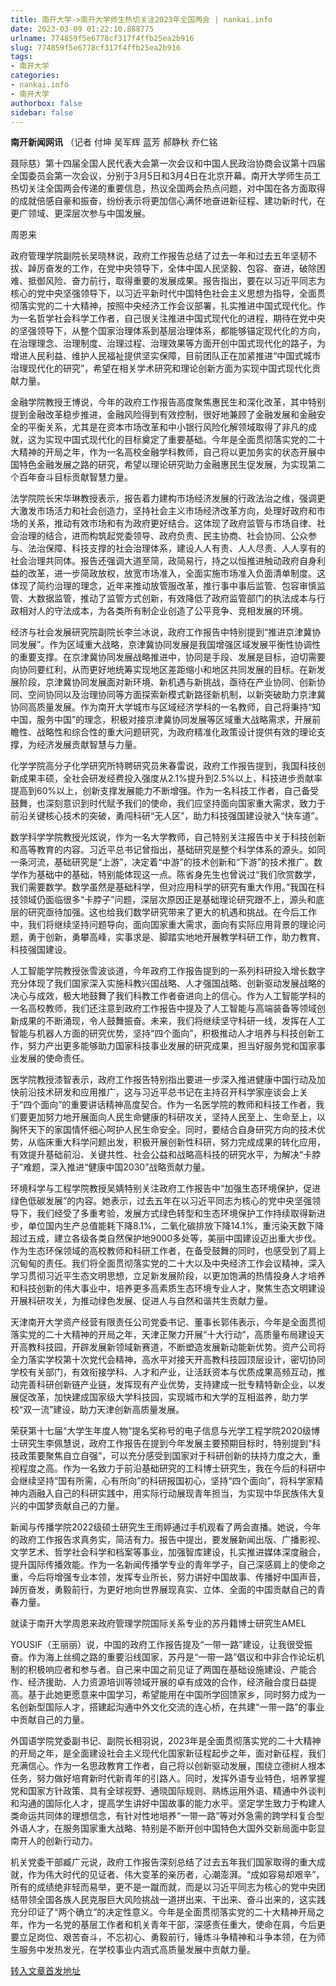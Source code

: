 ```yaml
---
title: 南开大学->南开大学师生热切关注2023年全国两会 | nankai.info
date: 2023-03-09 01:22:10.888775
urlname: 774859f5e6778cf317f4ffb25ea2b916
slug: 774859f5e6778cf317f4ffb25ea2b916
tags: 
- 南开大学
categories:
- nankai.info
- 南开大学
authorbox: false
sidebar: false
---
```

**南开新闻网讯** （记者 付坤 吴军辉 蓝芳 郝静秋 乔仁铭

聂际慈）第十四届全国人民代表大会第一次会议和中国人民政治协商会议第十四届全国委员会第一次会议，分别于3月5日和3月4日在北京开幕。南开大学师生员工热切关注全国两会传递的重要信息，热议全国两会热点问题，对中国在各方面取得的成就倍感自豪和振奋，纷纷表示将更加信心满怀地奋进新征程、建功新时代，在更广领域、更深层次参与中国发展。

周恩来
<!--more-->
政府管理学院副院长吴晓林说，政府工作报告总结了过去一年和过去五年坚韧不拔、踔厉奋发的工作，在党中央领导下，全体中国人民坚毅、包容、奋进，破除困难、抵御风险、奋力前行，取得重要的发展成果。报告指出，要在以习近平同志为核心的党中央坚强领导下，以习近平新时代中国特色社会主义思想为指导，全面贯彻落实党的二十大精神，按照中央经济工作会议部署，扎实推进中国式现代化。作为一名哲学社会科学工作者，自己很关注推进中国式现代化的进程，期待在党中央的坚强领导下，从整个国家治理体系到基层治理体系，都能够锚定现代化的方向，在治理理念、治理制度、治理过程、治理效果等方面开创中国式现代化的路子，为增进人民利益、维护人民福祉提供坚实保障，目前团队正在加紧推进“中国式城市治理现代化的研究”，希望在相关学术研究和理论创新方面为实现中国式现代化贡献力量。

金融学院教授王博说，今年的政府工作报告高度聚焦惠民生和深化改革，其中特别提到金融改革稳步推进，金融风险得到有效控制，很好地兼顾了金融发展和金融安全的平衡关系，尤其是在资本市场改革和中小银行风险化解领域取得了非凡的成就，这为实现中国式现代化的目标奠定了重要基础。今年是全面贯彻落实党的二十大精神的开局之年，作为一名高校金融学科教师，自己将以更加务实的状态开展中国特色金融发展之路的研究，希望以理论研究助力金融惠民生促发展，为实现第二个百年奋斗目标贡献智慧力量。

法学院院长宋华琳教授表示，报告着力建构市场经济发展的行政法治之维，强调更大激发市场活力和社会创造力，坚持社会主义市场经济改革方向，处理好政府和市场的关系，推动有效市场和有为政府更好结合。这体现了政府监管与市场自律、社会治理的结合，进而构筑起党委领导、政府负责、民主协商、社会协同、公众参与、法治保障、科技支撑的社会治理体系，建设人人有责、人人尽责、人人享有的社会治理共同体。报告还强调大道至简，政简易行，持之以恒推进触动政府自身利益的改革，进一步简政放权，放宽市场准入，全面实施市场准入负面清单制度。这体现了简约治理的理念，近年来推动放管服改革，推行事中事后监管、包容审慎监管、大数据监管，推动了监管方式创新，有效降低了政府监管部门的执法成本与行政相对人的守法成本，为各类所有制企业创造了公平竞争、竞相发展的环境。

经济与社会发展研究院副院长李兰冰说，政府工作报告中特别提到“推进京津冀协同发展”。作为区域重大战略，京津冀协同发展是我国增强区域发展平衡性协调性的重要支撑。在京津冀协同发展战略推进中，协同是手段、发展是目标，迫切需要向协同要红利，从而更好地统筹实现地区差距缩小和地区共同发展的目标。在新发展阶段，京津冀协同发展面对新环境、新机遇与新挑战，亟待在产业协同、创新协同、空间协同以及治理协同等方面探索新模式新路径新机制，以新突破助力京津冀协同高质量发展。作为南开大学城市与区域经济学科的一名教师，自己将秉持“知中国，服务中国”的理念，积极对接京津冀协同发展等区域重大战略需求，开展前瞻性、战略性和综合性的重大问题研究，为政府精准化政策设计提供有效的理论支撑，为经济发展贡献智慧与力量。

化学学院高分子化学研究所特聘研究员朱春雷说，政府工作报告提到，我国科技创新成果丰硕，全社会研发经费投入强度从2.1%提升到2.5%以上，科技进步贡献率提高到60%以上，创新支撑发展能力不断增强。作为一名科技工作者，自己备受鼓舞，也深刻意识到时代赋予我们的使命，我们应坚持面向国家重大需求，致力于前沿关键核心技术的突破，勇闯科研“无人区”，助力科技强国建设驶入“快车道”。

数学科学学院教授光炫说，作为一名大学教师，自己特别关注报告中关于科技创新和高等教育的内容。习近平总书记曾指出，基础研究是整个科学体系的源头。如同一条河流，基础研究是“上游”，决定着“中游”的技术创新和“下游”的技术推广。数学作为基础中的基础，特别能体现这一点。陈省身先生也曾说过“我们欣赏数学，我们需要数学。数学虽然是基础科学，但对应用科学的研究有重大作用。”我国在科技领域仍面临很多“卡脖子”问题，深层次原因正是基础理论研究跟不上，源头和底层的研究亟待加强。这也给我们数学研究带来了更大的机遇和挑战。在今后工作中，我们将继续坚持问题导向，面向国家重大需求，面向有实际应用背景的理论问题，勇于创新，勇攀高峰，实事求是、脚踏实地地开展教学科研工作，助力教育、科技强国建设。

人工智能学院教授张雪波谈道，今年政府工作报告提到的一系列科研投入增长数字充分体现了我们国家深入实施科教兴国战略、人才强国战略、创新驱动发展战略的决心与成效，极大地鼓舞了我们科教工作者奋进向上的信心。作为人工智能学科的一名高校教师，我们还注意到政府工作报告中提及了人工智能与高端装备等领域创新成果的不断涌现，令人鼓舞振奋。未来，我们将继续坚守科研一线，发挥在人工智能与机器人方面的研究优势，坚持“四个面向”，积极推动人才培养与科技创新工作，努力产出更多能够助力国家科技事业发展的研究成果，担当好服务党和国家事业发展的使命责任。

医学院教授漆智表示，政府工作报告特别指出要进一步深入推进健康中国行动及加快前沿技术研发和应用推广，这与习近平总书记在主持召开科学家座谈会上关于“四个面向”的重要讲话精神高度契合。作为一名医学院的教师和科技工作者，我们要更加努力地开展面向人民生命健康的科研攻关，坚持人民至上、生命至上，以胸怀天下的家国情怀细心呵护人民生命安全。同时，要结合自身研究方向的技术优势，从临床重大科学问题出发，积极开展创新性科研，努力完成成果的转化应用，有效提升基础前沿、关键共性、社会公益和战略高科技的研究水平，为解决“卡脖子”难题，深入推进“健康中国2030”战略贡献力量。

环境科学与工程学院教授吴婧特别关注政府工作报告中“加强生态环境保护，促进绿色低碳发展”的内容。她表示，过去五年在以习近平同志为核心的党中央坚强领导下，我们经受了多重考验，发展方式绿色转型和生态环境保护工作持续取得新进步，单位国内生产总值能耗下降8.1%，二氧化碳排放下降14.1%，重污染天数下降超过五成，建立各级各类自然保护地9000多处等，美丽中国建设迈出重大步伐。作为生态环保领域的高校教师和科研工作者，在备受鼓舞的同时，也感受到了肩上沉甸甸的责任。我们将全面贯彻落实党的二十大以及中央经济工作会议精神，深入学习贯彻习近平生态文明思想，立足新发展阶段，以更加饱满的热情投身人才培养和科技创新的伟大事业中，培养更多高素质生态环境专业人才，聚焦生态文明建设开展科研攻关，为推动绿色发展、促进人与自然和谐共生贡献力量。

天津南开大学资产经营有限责任公司党委书记、董事长郭伟表示，今年是全面贯彻落实党的二十大精神的开局之年，天津正聚力开展“十大行动”，高质量布局建设天开高教科技园，开辟发展新领域新赛道，不断塑造发展新动能新优势。资产公司将全力落实学校第十次党代会精神，高水平对接天开高教科技园顶层设计，密切协同学校有关部门，有效衔接学科、人才和产业，让活跃资本与优质成果高频互动，推动完善科研创新链产业链，发挥现有产业优势，支持建成一批专精特新企业，以发展促改革，加快建成国家级大学科技园，实现城市和大学的互相滋养，助力学校“双一流”建设，助力天津创新高质量发展。

荣获第十七届“大学生年度人物”提名奖称号的电子信息与光学工程学院2020级博士研究生李佩慧说，政府工作报告在提到今年发展主要预期目标时，特别提到“科技政策要聚焦自立自强”，可以充分感受到国家对于科研创新的扶持力度之大，重视程度之高。作为一名致力于前沿基础研究的工科博士研究生，我在今后的科研中会继续坚持“国有所需，心有所向”的科研报国初心，坚持“四个面向”，将科学家精神内涵融入自己的科研实践中，用实际行动展现青年担当，为实现中华民族伟大复兴的中国梦贡献自己的力量。

新闻与传播学院2022级硕士研究生王雨婷通过手机观看了两会直播。她说，今年的政府工作报告求真务实，简洁有力。报告中提出，要发展新闻出版、广播影视、文学艺术、哲学社会科学和档案等事业，加强智库建设，扎实推进媒体深度融合，提升国际传播效能。作为一名新闻传播学专业的青年学子，自己深感肩上的使命之重，今后将增强专业本领，发挥专业所长，努力讲好中国故事、传播好中国声音，踔厉奋发，勇毅前行，为更好地向世界展现真实、立体、全面的中国贡献自己的青春力量。

就读于南开大学周恩来政府管理学院国际关系专业的苏丹籍博士研究生AMEL

YOUSIF（王丽丽）说，中国的政府工作报告提及“一带一路”建设，让我很受振奋。作为海上丝绸之路的重要沿线国家，苏丹是“一带一路”倡议和中非合作论坛机制的积极响应者和参与者。自己来中国之前见证了两国在基础设施建设、产能合作、经济援助、人力资源培训等领域开展的卓有成效的合作，经济融合度日益提高。基于此她更愿意来中国学习，希望能用在中国所学回馈家乡，同时努力成为一名创新型国际人才，搭建起沟通中外文化交流的连心桥，在共建“一带一路”的事业中贡献自己的力量。

外国语学院党委副书记、副院长相羽说，2023年是全面贯彻落实党的二十大精神的开局之年，是全面建设社会主义现代化国家新征程起步之年，面对新征程，我们充满信心。作为一名思政教育工作者，自己将以创新驱动发展，围绕立德树人根本任务，努力做好培育新时代新青年的引路人。同时，发挥外语专业特色，培养掌握党和国家方针政策、具有全球视野、通晓国际规则、熟练运用外语、精通中外谈判和沟通的国际化人才，提高学生讲好中国故事的能力水平。坚定学生致力于构建人类命运共同体的理想信念，有针对性地培养“一带一路”等对外急需的跨学科复合型外语人才，在服务国家重大战略、特别是不断开创中国特色大国外交新局面中彰显南开人的创新行动力。

机关党委干部臧广元说，政府工作报告深刻总结了过去五年我们国家取得的重大成就，作为伟大时代的见证者、伟大变革的亲历者，心潮澎湃。“成如容易却艰辛”，所有的成绩绝非轻而易举，更不是一蹴而就，而是以习近平同志为核心的党中央团结带领全国各族人民克服巨大风险挑战一道拼出来、干出来、奋斗出来的，这实践充分印证了“两个确立”的决定性意义。今年是全面贯彻落实党的二十大精神开局之年，作为一名党的基层工作者和机关青年干部，深感责任重大，使命在肩，今后更要立足岗位、艰苦奋斗，不忘初心、勇毅前行，锤炼斗争精神和斗争本领，在为师生服务中发热发光，在学校事业内涵式高质量发展中贡献力量。



[转入文章首发地址](http://news.nankai.edu.cn/ywsd/system/2023/03/05/030054637.shtml)